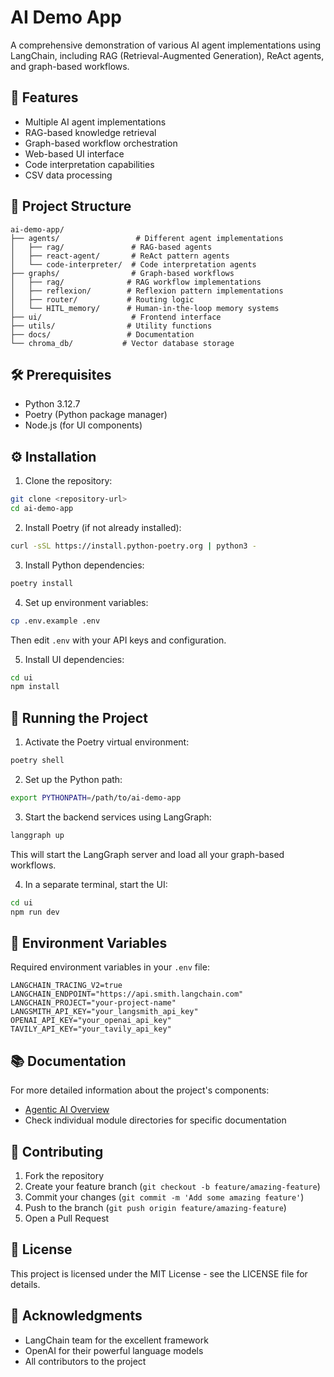 # AI Demo App

A comprehensive demonstration of various AI agent implementations using LangChain, including RAG (Retrieval-Augmented Generation), ReAct agents, and graph-based workflows.

## 🌟 Features

- Multiple AI agent implementations
- RAG-based knowledge retrieval
- Graph-based workflow orchestration
- Web-based UI interface
- Code interpretation capabilities
- CSV data processing

## 📁 Project Structure

```
ai-demo-app/
├── agents/                 # Different agent implementations
│   ├── rag/               # RAG-based agents
│   ├── react-agent/       # ReAct pattern agents
│   └── code-interpreter/  # Code interpretation agents
├── graphs/                # Graph-based workflows
│   ├── rag/              # RAG workflow implementations
│   ├── reflexion/        # Reflexion pattern implementations
│   ├── router/           # Routing logic
│   └── HITL_memory/      # Human-in-the-loop memory systems
├── ui/                    # Frontend interface
├── utils/                # Utility functions
├── docs/                 # Documentation
└── chroma_db/           # Vector database storage
```

## 🛠️ Prerequisites

- Python 3.12.7
- Poetry (Python package manager)
- Node.js (for UI components)

## ⚙️ Installation

1. Clone the repository:
```bash
git clone <repository-url>
cd ai-demo-app
```

2. Install Poetry (if not already installed):
```bash
curl -sSL https://install.python-poetry.org | python3 -
```

3. Install Python dependencies:
```bash
poetry install
```

4. Set up environment variables:
```bash
cp .env.example .env
```
Then edit `.env` with your API keys and configuration.

5. Install UI dependencies:
```bash
cd ui
npm install
```

## 🚀 Running the Project

1. Activate the Poetry virtual environment:
```bash
poetry shell
```

2. Set up the Python path:
```bash
export PYTHONPATH=/path/to/ai-demo-app
```

3. Start the backend services using LangGraph:
```bash
langgraph up
```
This will start the LangGraph server and load all your graph-based workflows.

4. In a separate terminal, start the UI:
```bash
cd ui
npm run dev
```

## 🔑 Environment Variables

Required environment variables in your `.env` file:

```
LANGCHAIN_TRACING_V2=true
LANGCHAIN_ENDPOINT="https://api.smith.langchain.com"
LANGCHAIN_PROJECT="your-project-name"
LANGSMITH_API_KEY="your_langsmith_api_key"
OPENAI_API_KEY="your_openai_api_key"
TAVILY_API_KEY="your_tavily_api_key"
```

## 📚 Documentation

For more detailed information about the project's components:

- [Agentic AI Overview](docs/agentic_ai_presentation.md)
- Check individual module directories for specific documentation

## 🤝 Contributing

1. Fork the repository
2. Create your feature branch (`git checkout -b feature/amazing-feature`)
3. Commit your changes (`git commit -m 'Add some amazing feature'`)
4. Push to the branch (`git push origin feature/amazing-feature`)
5. Open a Pull Request

## 📄 License

This project is licensed under the MIT License - see the LICENSE file for details.

## 🙏 Acknowledgments

- LangChain team for the excellent framework
- OpenAI for their powerful language models
- All contributors to the project
